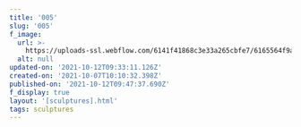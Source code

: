 ```yaml
---
title: '005'
slug: '005'
f_image:
  url: >-
    https://uploads-ssl.webflow.com/6141f41868c3e33a265cbfe7/6165564f9aca464152673f14_005.jpg
  alt: null
updated-on: '2021-10-12T09:33:11.126Z'
created-on: '2021-10-07T10:10:32.398Z'
published-on: '2021-10-12T09:47:37.690Z'
f_display: true
layout: '[sculptures].html'
tags: sculptures
---
```



